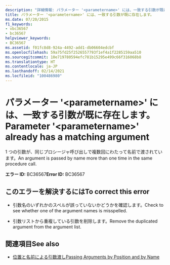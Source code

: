 ```yaml
---
description: "詳細情報: パラメーター '<parametername>' には、一致する引数が既に存在します"
title: パラメーター '<parametername>' には、一致する引数が既に存在します。
ms.date: 07/20/2015
f1_keywords:
- vbc36567
- bc36567
helpviewer_keywords:
- BC36567
ms.assetid: f01fc8d8-924a-4492-add1-db06604edcbf
ms.openlocfilehash: 59a75fd25f2526557793f1ef4a1f2285159aa510
ms.sourcegitcommit: 10e719780594efc781b15295e499c66f316068b8
ms.translationtype: HT
ms.contentlocale: ja-JP
ms.lasthandoff: 02/14/2021
ms.locfileid: "100486980"
---
```

# <a name="parameter-parametername-already-has-a-matching-argument"></a><span data-ttu-id="c1c85-103">パラメーター '\<parametername>' には、一致する引数が既に存在します。</span><span class="sxs-lookup"><span data-stu-id="c1c85-103">Parameter '\<parametername>' already has a matching argument</span></span>

<span data-ttu-id="c1c85-104">1 つの引数が、同じプロシージャ呼び出しで複数回にわたって名前で渡されています。</span><span class="sxs-lookup"><span data-stu-id="c1c85-104">An argument is passed by name more than one time in the same procedure call.</span></span>  
  
 <span data-ttu-id="c1c85-105">**エラー ID:** BC36567</span><span class="sxs-lookup"><span data-stu-id="c1c85-105">**Error ID:** BC36567</span></span>  
  
## <a name="to-correct-this-error"></a><span data-ttu-id="c1c85-106">このエラーを解決するには</span><span class="sxs-lookup"><span data-stu-id="c1c85-106">To correct this error</span></span>  
  
- <span data-ttu-id="c1c85-107">引数名のいずれかのスペルが誤っていないかどうかを確認します。</span><span class="sxs-lookup"><span data-stu-id="c1c85-107">Check to see whether one of the argument names is misspelled.</span></span>  
  
- <span data-ttu-id="c1c85-108">引数リストから重複している引数を削除します。</span><span class="sxs-lookup"><span data-stu-id="c1c85-108">Remove the duplicated argument from the argument list.</span></span>  
  
## <a name="see-also"></a><span data-ttu-id="c1c85-109">関連項目</span><span class="sxs-lookup"><span data-stu-id="c1c85-109">See also</span></span>

- [<span data-ttu-id="c1c85-110">位置と名前による引数渡し</span><span class="sxs-lookup"><span data-stu-id="c1c85-110">Passing Arguments by Position and by Name</span></span>](../programming-guide/language-features/procedures/passing-arguments-by-position-and-by-name.md)
